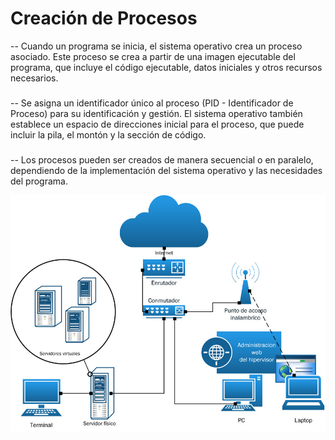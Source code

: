 # Creación de Procesos
-- Cuando un programa se inicia, el sistema operativo crea un proceso asociado. Este proceso se crea a partir de una imagen ejecutable del programa, que incluye el código ejecutable, datos iniciales y otros recursos necesarios.
###
-- Se asigna un identificador único al proceso (PID - Identificador de Proceso) para su identificación y gestión. El sistema operativo también establece un espacio de direcciones inicial para el proceso, que puede incluir la pila, el montón y la sección de código.
###
-- Los procesos pueden ser creados de manera secuencial o en paralelo, dependiendo de la implementación del sistema operativo y las necesidades del programa.

![](imagenes/creacion_de_procesos_image.jpg)